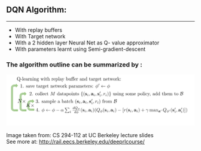 
## DQN Algorithm:
___
  - With replay buffers
  - With Target network
  - With a 2 hidden layer Neural Net as Q- value approximator
  - With parameters learnt using Semi-gradient-descent 
  
### The algorithm outline can be summarized by : 


![alt text][DQN]

[DQN]: https://github.com/TomeASilva/CartPole-Open-AI-enviroment-DQ-learning/blob/master/images/Q_learnig.png

Image taken from: CS 294-112 at UC Berkeley lecture slides\
See more at: http://rail.eecs.berkeley.edu/deeprlcourse/

 
 
  
